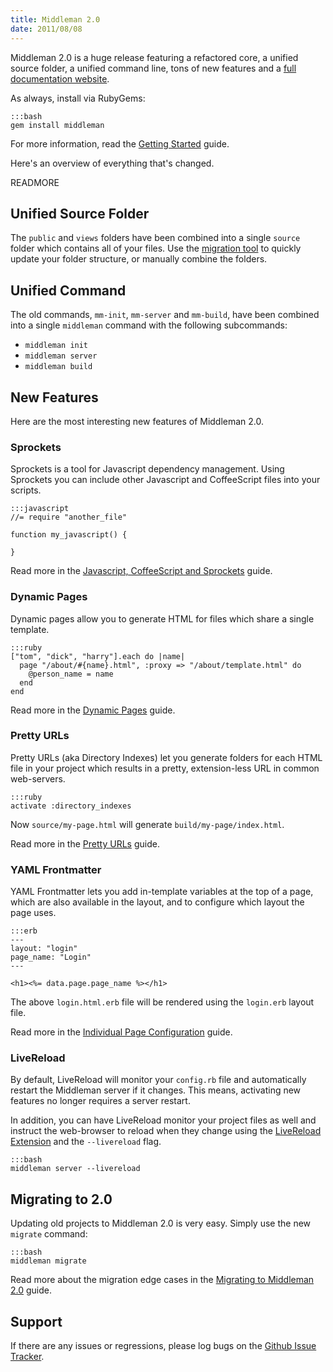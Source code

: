 ```yaml
---
title: Middleman 2.0
date: 2011/08/08
---
```


[full documentation website]: http://middlemanapp.com
[migration tool]: http://middlemanapp.com/guides/migrating
[Javascript, CoffeeScript and Sprockets]: http://middlemanapp.com/guides/coffeescript-sprockets
[Dynamic Pages]: http://middlemanapp.com/guides/dynamic-pages
[Pretty URLs]: http://middlemanapp.com/guides/pretty-urls
[Individual Page Configuration]: http://middlemanapp.com/guides/individual-page-configuration
[LiveReload Extension]: https://github.com/mockko/livereload#readme
[Getting Started]: http://middlemanapp.com/guides/getting-started
[Migrating to Middleman 2.0]: http://middlemanapp.com/guides/migrating
[Github Issue Tracker]: https://github.com/middleman/middleman/issues

Middleman 2.0 is a huge release featuring a refactored core, a unified source folder, a unified command line, tons of new features and a [full documentation website].

As always, install via RubyGems:

    :::bash
    gem install middleman
    
For more information, read the [Getting Started] guide.

Here's an overview of everything that's changed.

READMORE

## Unified Source Folder

The `public` and `views` folders have been combined into a single `source` folder which contains all of your files. Use the [migration tool] to quickly update your folder structure, or manually combine the folders.

## Unified Command

The old commands, `mm-init`, `mm-server` and `mm-build`, have been combined into a single `middleman` command with the following subcommands:

* `middleman init`
* `middleman server`
* `middleman build`

## New Features

Here are the most interesting new features of Middleman 2.0.

### Sprockets

Sprockets is a tool for Javascript dependency management. Using Sprockets you can include other Javascript and CoffeeScript files into your scripts. 

    :::javascript
    //= require "another_file"
    
    function my_javascript() {
      
    }
    
Read more in the [Javascript, CoffeeScript and Sprockets] guide.

### Dynamic Pages

Dynamic pages allow you to generate HTML for files which share a single template. 

    :::ruby
    ["tom", "dick", "harry"].each do |name|
      page "/about/#{name}.html", :proxy => "/about/template.html" do
        @person_name = name
      end
    end

Read more in the [Dynamic Pages] guide.

### Pretty URLs

Pretty URLs (aka Directory Indexes) let you generate folders for each HTML file in your project which results in a pretty, extension-less URL in common web-servers.

    :::ruby
    activate :directory_indexes

Now `source/my-page.html` will generate `build/my-page/index.html`.

Read more in the [Pretty URLs] guide.

### YAML Frontmatter

YAML Frontmatter lets you add in-template variables at the top of a page, which are also available in the layout, and to configure which layout the page uses.

    :::erb
    ---
    layout: "login"
    page_name: "Login"
    ---
    
    <h1><%= data.page.page_name %></h1>

The above `login.html.erb` file will be rendered using the `login.erb` layout file.

Read more in the [Individual Page Configuration] guide.

### LiveReload

By default, LiveReload will monitor your `config.rb` file and automatically restart the Middleman server if it changes. This means, activating new features no longer requires a server restart.

In addition, you can have LiveReload monitor your project files as well and instruct the web-browser to reload when they change using the [LiveReload Extension] and the `--livereload` flag.

    :::bash
    middleman server --livereload

## Migrating to 2.0

Updating old projects to Middleman 2.0 is very easy. Simply use the new `migrate` command:

    :::bash
    middleman migrate

Read more about the migration edge cases in the [Migrating to Middleman 2.0] guide.

## Support

If there are any issues or regressions, please log bugs on the [Github Issue Tracker].